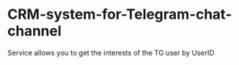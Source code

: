 # CRM-system-for-Telegram-chat-channel
Service allows you to get the interests of the TG user by UserID
